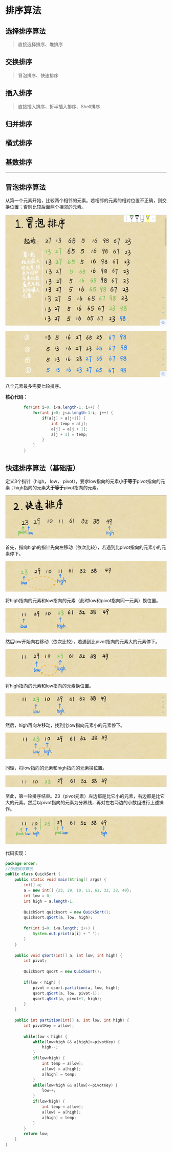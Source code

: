 # 排序算法

## 选择排序算法

> 直接选择排序、堆排序

## 交换排序

> 冒泡排序、快速排序

## 插入排序

> 直接插入排序、折半插入排序、Shell排序

## 归并排序

## 桶式排序

## 基数排序

-----------------------------------------------------------------------------------------------------------------------------

## 冒泡排序算法

 从第一个元素开始，比较两个相邻的元素。若相邻的元素的相对位置不正确，则交换位置；否则比较后面两个相邻的元素。

![冒泡排序1](排序算法.assets/image-20220626174152640.png)

![冒泡排序2](排序算法.assets/image-20220626174331039.png)

八个元素最多需要七轮排序。

**核心代码：**

```java
		for(int i=0; i<a.length-1; i++) {
			for(int j=0; j<a.length-1-i; j++) {
				if(a[j] > a[j+1]) {
					int temp = a[j];
					a[j] = a[j + 1];
					a[j + 1] = temp;
				}
			}
		}
```

## 快速排序算法（基础版）

定义3个指针（high， low， pivot），要求low指向的元素**小于等于**pivot指向的元素；high指向的元素**大于等于**pivot指向的元素。

![快速排序1](排序算法.assets/image-20220630170207497.png)

首先，指向high的指针先向左移动（依次比较），若遇到比pivot指向的元素小的元素停下。

![快速排序2](排序算法.assets/image-20220630170544945.png)

将high指向的元素和low指向的元素（此时low和pivot指向同一元素）换位置。

![快速排序3](排序算法.assets/image-20220630170911929.png)

然后low开始向右移动（依次比较），若遇到比pivot指向的元素大的元素停下。

![快速排序4](排序算法.assets/image-20220630171232850.png)

将high指向的元素和low指向的元素换位置。

![快速排序5](排序算法.assets/image-20220630171514128.png)

然后，high再向左移动，找到比low指向元素小的元素停下。

![快速排序6](排序算法.assets/image-20220630171835530.png)

同理，将low指向的元素和high指向的元素换位置。

![快速排序7](排序算法.assets/image-20220630171948293.png)

至此，第一轮排序结束。23（pivot元素）左边都是比它小的元素，右边都是比它大的元素。然后以pivot指向的元素为分界线，再对左右两边的小数组进行上述操作。

![快速排序8](排序算法.assets/image-20220630173043876.png)

代码实现：

```java
package order;
//快速排序算法
public class QuickSort {
	public static void main(String[] args) {
		int[] a;
		a = new int[] {23, 29, 10, 11, 61, 32, 38, 49};
		int low = 0;
		int high = a.length-1;
		
		QuickSort quicksort = new QuickSort();
		quicksort.qSort(a, low, high);
		
		for(int i=0; i<a.length; i++) {
			System.out.print(a[i] + " ");
		}
	}
	
	public void qSort(int[] a, int low, int high) {
		int pivot;

		QuickSort qsort = new QuickSort();
		
		if(low < high) {
			pivot = qsort.partition(a, low, high);
			qsort.qSort(a, low, pivot-1);
			qsort.qSort(a, pivot+1, high);
		}
	}
	
	public int partition(int[] a, int low, int high) {
		int pivotKey = a[low];

		while(low < high) {
			while(low<high && a[high]>=pivotKey) {
				high--;
			}
			if(low<high) {
				int temp = a[low];
				a[low] = a[high];
				a[high] = temp;
			}
			while(low<high && a[low]<=pivotKey) {
				low++;
			}
			if(low<high) {
				int temp = a[low];
				a[low] = a[high];
				a[high] = temp;
			}
		}
		return low;
	}
}
```

